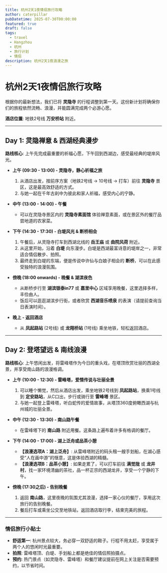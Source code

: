 ```yaml
---
title: 杭州2天1夜情侣旅行攻略
author: caterpillar
pubDatetime: 2025-07-30T00:00:00
featured: true
draft: false
tags:
  - travel
  - Hangzhou
  - 杭州
  - 旅行计划
  - 情侣
description: 杭州2天1夜浪漫之旅
---
```


# 杭州2天1夜情侣旅行攻略

根据你的最新想法，我们已将 **灵隐寺** 的行程调整到第一天。这份新计划将确保你们的旅程依然流畅、浪漫，并能圆满完成两个必游心愿。

**酒店位置**: 地铁2号线 **万安桥站** 附近。

---

## Day 1: 灵隐禅意 & 西湖经典漫步

**路线核心**: 上午先完成最重要的祈福心愿，下午回到西湖边，感受最经典的堤岸风光。

-   **上午 (09:30 - 13:00) - 灵隐寺，静心祈福之旅**
    1.  从酒店出发，按前序方案（地铁2号线 -> 10号线 -> 打车）前往 **灵隐寺** 景区，这是最高效舒适的方式。
    2.  与她一起在千年古刹中为彼此和家人祈福，感受内心的宁静。

-   **中午 (13:00 - 14:00) - 午餐**
    -   可以在灵隐寺景区内的 **灵隐寺素面馆** 体验禅意素面，或在景区外的餐厅品尝地道的农家菜。

-   **下午 (14:30 - 17:30) - 白堤风光 & 断桥相会**
    1.  午餐后，从灵隐寺打车到西湖北线的 **岳王庙** 或 **曲院风荷** 附近。
    2.  从这里开始，沿着 **白堤** 向东漫步。白堤是西湖最富诗意的堤岸之一，非常适合情侣散步、拍照。
    3.  最终走到白堤的东端，便是传说中许仙与白娘子相会的 **断桥**，可以在此感受独特的浪漫氛围。

-   **傍晚 (18:00 onwards) - 晚餐 & 湖滨夜色**
    -   从断桥步行至 **湖滨银泰in77** 或 **嘉里中心** 区域享用晚餐，这里选择多样，丰俭由人。
    -   饭后可以逛逛湖滨步行街，或者欣赏 **西湖音乐喷泉** 的表演（请提前查询当日表演时间）。

-   **晚上 - 返回酒店**
    -   从 **凤起路站** (2号线) 或 **龙翔桥站** (1号线) 乘坐地铁，轻松返回酒店。

---

## Day 2: 登塔望远 & 南线浪漫

**路线核心**: 上午悠闲出发，将雷峰塔作为今日的重头戏，在塔顶欣赏壮丽的西湖全景，并享受南山路的浪漫格调。

-   **上午 (10:00 - 12:30) - 雷峰塔，爱情传说与壮丽全景**
    1.  可以睡个懒觉，然后从酒店出发，乘坐地铁2号线到 **凤起路站**，换乘1号线到 **定安路站**，从C口出，步行或骑行至 **雷峰塔** 景区。
    2.  与她一起登上雷峰塔，听白蛇传的爱情故事，从塔顶360度俯瞰西湖与杭州城的壮丽全景。

-   **中午 (12:30 - 13:30) - 南山路午餐**
    -   在雷峰塔下的 **南山路** 附近用餐。这条路上遍布着许多有格调的餐厅。

-   **下午 (14:00 - 17:00) - 湖上泛舟或品茶小憩**
    -   **【浪漫选项A：湖上泛舟】**: 从雷峰塔附近的码头租一艘手划船，在湖心感受“人在画中游”的惬意，这是体验西湖的精髓。
    -   **【浪漫选项B：品茶小憩】**: 如果走累了，可以打车前往 **满觉陇** 或 **龙井村**，找一家环境清幽的茶社，品一杯正宗的西湖龙井，享受一个宁静的下午。

-   **傍晚 (17:30之后) - 告别晚餐**
    1.  返回 **南山路**，这里夜晚的氛围尤其浪漫，选择一家心仪的餐厅，享用这次旅行的告别晚餐。
    2.  餐后打车或乘坐公交至地铁站，返回酒店取行李，结束完美的旅程。

---

### 情侣旅行小贴士

-   **舒适第一**: 杭州景点较大，务必穿一双舒适的鞋子。行程不用太赶，享受属于两个人的悠闲时光最重要。
-   **拍照**: 雷峰塔顶、白堤、手划船上都是绝佳的情侣照拍摄点。
-   **预约**: 热门景点（如灵隐寺、雷峰塔）和餐厅建议提前在网上关注是否需要预约，以节省时间。
